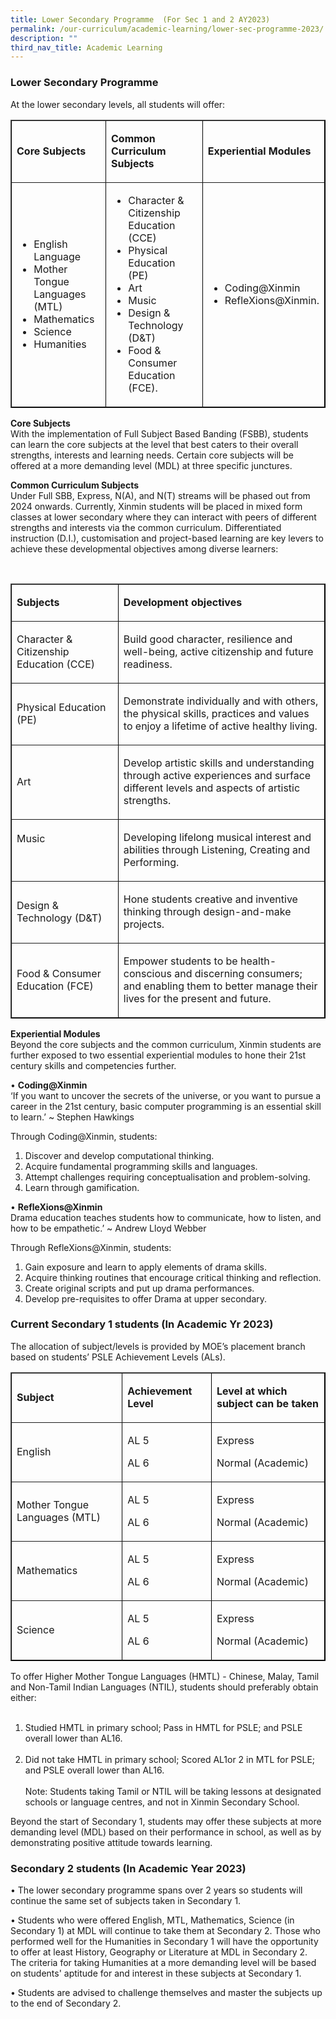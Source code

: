 ```yaml
---
title: Lower Secondary Programme  (For Sec 1 and 2 AY2023)
permalink: /our-curriculum/academic-learning/lower-sec-programme-2023/
description: ""
third_nav_title: Academic Learning
---
```

### Lower Secondary Programme

At the lower secondary levels, all students will offer:  

<table border="1" style="border-color: black">
  <tbody>
    <tr>
      <td width="192">
        <p><strong>Core Subjects</strong></p>
      </td>
      <td width="270">
        <p><strong>Common Curriculum Subjects</strong></p>
      </td>
      <td width="162">
        <p><strong>Experiential Modules</strong></p>
      </td>
    </tr>
    <tr>
      <td width="192">
        <ul>
          <li>English Language</li>
          <li>Mother Tongue Languages (MTL)</li>
          <li>Mathematics</li>
          <li>Science</li>
          <li>Humanities</li>
        </ul>
      </td>
      <td width="270">
        <ul>
          <li>Character &amp; Citizenship Education (CCE)</li>
          <li>Physical Education (PE)</li>
          <li>Art</li>
          <li>Music</li>
          <li>Design &amp; Technology (D&amp;T)</li>
          <li>Food &amp; Consumer Education (FCE).</li>
        </ul>
      </td>
      <td width="162">
        <ul>
          <li>Coding@Xinmin</li>
          <li>RefleXions@Xinmin.</li>
        </ul>
      </td>
    </tr>
  </tbody>
</table>

**Core Subjects**<br>
With the implementation of Full Subject Based Banding (FSBB), students can learn the core subjects at the level that best caters to their overall strengths, interests and learning needs. Certain core subjects will be offered at a more demanding level (MDL) at three specific junctures. 


**Common Curriculum Subjects**<br>
Under Full SBB, Express, N(A), and N(T) streams will be phased out from 2024 onwards. Currently, Xinmin students will be  placed in mixed form classes at lower secondary where they can interact with peers of different strengths and interests via the common curriculum. Differentiated instruction (D.I.), customisation and project-based learning are key levers to achieve these developmental objectives among diverse learners:

<br>
<table border="1" style="border-color: black">
  <tbody>
    <tr>
      <td width="192">
        <p><strong>Subjects</strong></p>
      </td>
      <td width="432">
        <p><strong>Development objectives</strong></p>
      </td>
    </tr>
    <tr>
      <td width="192">
        <p>Character &amp; Citizenship Education (CCE)</p>
      </td>
      <td width="432">
        <p>
          Build good character, resilience and well-being, active citizenship
          and future readiness.
        </p>
      </td>
    </tr>
    <tr>
      <td width="192">
        <p>Physical Education (PE)</p>
      </td>
      <td width="432">
        <p>
          Demonstrate individually and with others, the physical skills,
          practices and values to enjoy a lifetime of active healthy living.
        </p>
      </td>
    </tr>
    <tr>
      <td width="192">
        <p>Art</p>
      </td>
      <td width="432">
        <p>
          Develop artistic skills and understanding through active experiences
          and surface different levels and aspects of artistic strengths.
        </p>
      </td>
    </tr>
    <tr>
      <td width="192">
        <p>Music</p>
        <p>&nbsp;</p>
      </td>
      <td width="432">
        <p>
          Developing lifelong musical interest and abilities through Listening,
          Creating and Performing.
        </p>
      </td>
    </tr>
    <tr>
      <td width="192">
        <p>Design &amp; Technology (D&amp;T)</p>
      </td>
      <td width="432">
        <p>
          Hone students creative and inventive thinking through design-and-make
          projects.
        </p>
      </td>
    </tr>
    <tr>
      <td width="192">
        <p>Food &amp; Consumer Education (FCE)</p>
      </td>
      <td width="432">
        <p>
          Empower students to be health-conscious and discerning consumers; and
          enabling them to better manage their lives for the present and future.
        </p>
      </td>
    </tr>
  </tbody>
</table>

**Experiential Modules**<br>
Beyond the core subjects and the common curriculum, Xinmin students are further exposed to two essential experiential modules to hone their 21st century skills and competencies further.

•	**Coding@Xinmin**<br>
‘If you want to uncover the secrets of the universe, or you want to pursue a career in the 21st century, basic computer programming is an essential skill to learn.’ ~ Stephen Hawkings

Through Coding@Xinmin, students:<br>
1.	Discover and develop computational thinking.<br>
2.	Acquire fundamental programming skills and languages.<br>
3.	Attempt challenges requiring conceptualisation and problem-solving.<br>
4.	Learn through gamification.<br>

•	**RefleXions@Xinmin**<br>
Drama education teaches students how to communicate, how to listen, and how to be empathetic.’ ~ Andrew Lloyd Webber

Through RefleXions@Xinmin, students:<br>
1.	Gain exposure and learn to apply elements of drama skills.<br>
2.	Acquire thinking routines that encourage critical thinking and reflection.<br>
3.	Create original scripts and put up drama performances.<br>
4.	Develop pre-requisites to offer Drama at upper secondary.<br>


### Current Secondary 1 students (In Academic Yr 2023)
The allocation of subject/levels is provided by MOE’s placement branch based on students’ PSLE Achievement Levels (ALs). 

<table border="1" style="border-color: black">
  <tbody>
    <tr>
      <td width="228">
        <p><strong>Subject</strong></p>
      </td>
      <td width="150">
        <p><strong>Achievement Level</strong></p>
      </td>
      <td width="246">
        <p><strong>Level at which subject can be taken</strong></p>
      </td>
    </tr>
    <tr>
      <td width="228">
        <p>English</p>
      </td>
      <td width="150">
        <p>AL 5</p>
        <p>AL 6</p>
      </td>
      <td width="246">
        <p>Express</p>
        <p>Normal (Academic)</p>
      </td>
    </tr>
    <tr>
      <td width="228">
        <p>Mother Tongue Languages (MTL)</p>
      </td>
      <td width="150">
        <p>AL 5</p>
        <p>AL 6</p>
      </td>
      <td width="246">
        <p>Express</p>
        <p>Normal (Academic)</p>
      </td>
    </tr>
    <tr>
      <td width="228">
        <p>Mathematics</p>
      </td>
      <td width="150">
        <p>AL 5</p>
        <p>AL 6</p>
      </td>
      <td width="246">
        <p>Express</p>
        <p>Normal (Academic)</p>
      </td>
    </tr>
    <tr>
      <td width="228">
        <p>Science</p>
      </td>
      <td width="150">
        <p>AL 5</p>
        <p>AL 6</p>
      </td>
      <td width="246">
        <p>Express</p>
        <p>Normal (Academic)</p>
      </td>
    </tr>
  </tbody>
</table>

To offer Higher Mother Tongue Languages (HMTL) - Chinese, Malay, Tamil and Non-Tamil Indian Languages (NTIL), students should preferably obtain either:<br><br>
1.	Studied HMTL in primary school; Pass in HMTL for PSLE; and PSLE overall lower than AL16.<br><br>
2.	Did not take HMTL in primary school; Scored AL1or 2 in MTL for PSLE; and PSLE overall lower than AL16.<br><br>
Note: Students taking Tamil or NTIL will be taking lessons at designated schools or language centres, and not in Xinmin Secondary School.

Beyond the start of Secondary 1, students may offer these subjects at more demanding level (MDL) based on their performance in school, as well as by demonstrating positive attitude towards learning.

### Secondary 2 students (In Academic Year 2023)

•	The lower secondary programme spans over 2 years so students will continue the same set of subjects taken in Secondary 1. 

•	Students who were offered English, MTL, Mathematics, Science (in Secondary 1) at MDL will continue to take them at Secondary 2. Those who performed well for the Humanities in Secondary 1 will have the opportunity to offer at least History, Geography or Literature at MDL in Secondary 2. The criteria for taking Humanities at a more demanding level will be based on students' aptitude for and interest in these subjects at Secondary 1.

•	Students are advised to challenge themselves and master the subjects up to the end of Secondary 2. 
